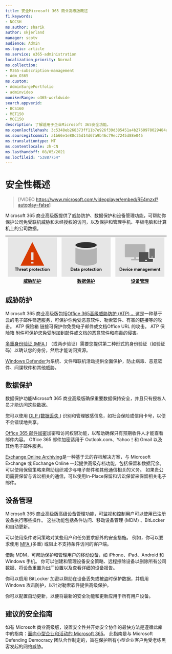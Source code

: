 ```yaml
---
title: 安全Microsoft 365 商业高级版概述
f1.keywords:
- NOCSH
ms.author: sharik
author: skjerland
manager: scotv
audience: Admin
ms.topic: article
ms.service: o365-administration
localization_priority: Normal
ms.collection:
- M365-subscription-management
- Adm_O365
ms.custom:
- AdminSurgePortfolio
- adminvideo
monikerRange: o365-worldwide
search.appverid:
- BCS160
- MET150
- MOE150
description: 了解适用于企业Microsoft 365安全功能。
ms.openlocfilehash: 3c5348eb268373ff11b7e926f39d385451a4b2760978029484a2116885c7e9ea
ms.sourcegitcommit: a1b66e1e80c25d14d67a9b46c79ec7245d88e045
ms.translationtype: MT
ms.contentlocale: zh-CN
ms.lasthandoff: 08/05/2021
ms.locfileid: "53887754"
---
```

# <a name="overview-of-security"></a>安全性概述

> [!VIDEO https://www.microsoft.com/videoplayer/embed/RE4mzxI?autoplay=false]

Microsoft 365 商业高级版提供了威胁防护、数据保护和设备管理功能，可帮助你保护公司免受联机威胁和未经授权的访问，以及保护和管理手机、平板电脑和计算机上的公司数据。

|![威胁防护](../media/m365-business-security-threat-protection.png)<br/>[威胁防护](#threat-protection)|![与客户端协作](../media/m365-business-security-data-protection.png) <br/>[数据保护](#data-protection) | ![设备管理](../media/m365-business-security-device-management.png) <br/>[设备管理](#device-management) |
|--|--|--|

## <a name="threat-protection"></a>威胁防护

Microsoft 365 商业高级版包括[Office 365高级威胁防护 (ATP) ，](safe-links.md)这是一种基于云的电子邮件筛选服务，可保护你免受恶意软件、勒索软件、有害的链接等的攻击。 ATP 保险箱 链接可保护你免受电子邮件或文档Office URL 的攻击。 ATP 保险箱 附件可保护您免受附加到邮件或文档的恶意软件和病毒的侵害。

[多重身份验证 (MFA ](turn-on-mfa.md)) （或两步验证）需要您提供第二种形式的身份验证（如验证码）以确认您的身份，然后才能访问资源。

[Windows Defender](/windows/security/threat-protection/overview-of-threat-mitigations-in-windows-10)为系统、文件和联机活动提供全面保护，防止病毒、恶意软件、间谍软件和其他威胁。

## <a name="data-protection"></a>数据保护

数据保护功能Microsoft 365 商业高级版确保重要数据保持安全，并且只有授权人员才能访问这些数据。

您可以使用 [DLP (数据丢失 ](set-up-dlp.md)) 识别和管理敏感信息，如社会保险或信用卡号，以便不会错误地共享。

[Office 365 邮件加密](/microsoft-365/compliance/ome)加密和访问权限功能，以帮助确保只有预期收件人才能查看邮件内容。 Office 365 邮件加密适用于 Outlook.com、Yahoo！和 Gmail 以及其他电子邮件服务。

[Exchange Online Archiving](/office365/servicedescriptions/exchange-online-archiving-service-description/exchange-online-archiving-service-description)是一种基于云的存档解决方案，与 Microsoft Exchange 或 Exchange Online 一起提供高级存档功能，包括保留和数据冗余。 可以使用保留策略来帮助组织减少与电子邮件和其他通信相关的义务。 如果贵公司需要保留与诉讼相关的通信，可以使用In-Place保留和诉讼保留来保留相关电子邮件。

## <a name="device-management"></a>设备管理

Microsoft 365 商业高级版高级设备管理功能，可监视和控制用户可以使用已注册设备执行哪些操作。 这些功能包括条件访问、移动设备管理 (MDM) 、BitLocker 和自动更新。 [ ](/microsoft-365/admin/basic-mobility-security/manage-enrolled-devices)

可以使用条件访问策略对某些用户和任务要求额外的安全措施。 例如，你可以要求使用 [MFA ](/microsoft-365/business-video/turn-on-mfa) (多重) 或阻止不支持条件访问的客户端。

借助 MDM，可帮助保护和管理用户的移动设备，如 iPhone、iPad、Android 和 Windows 手机。 你可以创建和管理设备安全策略、远程擦除设备以删除所有公司数据、将设备重置为出厂设置以及查看详细的设备报告。

你可以启用 BitLocker 加密以帮助在设备丢失或被盗时保护数据，并启用 Windows 攻击防护，以针对勒索软件提供高级保护。

你可以配置自动更新，以便将最新的安全功能和更新应用于所有用户设备。

## <a name="recommended-security-guidance"></a>建议的安全指南

如有 Microsoft 商业高级版，设置安全性并开始安全协作的最快方法是遵循此库中的指南：[面向小型企业和活动的 Microsoft 365](../campaigns/index.md)。 此指南是与 Microsoft Defending Democracy 团队合作制定的，旨在保护所有小型企业客户免受老练黑客发起的网络威胁。
